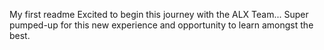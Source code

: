 My first readme
Excited to begin this journey with the ALX Team... Super pumped-up for this new experience and opportunity to learn amongst the best.
